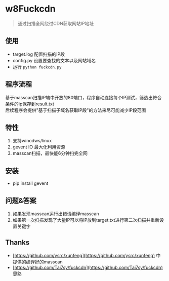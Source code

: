 # w8Fuckcdn
> 通过扫描全网绕过CDN获取网站IP地址

## 使用
- target.log 配置扫描的IP段
- config.py 设置要查找的文本以及网站域名
- 运行 `python fuckcdn.py` 

## 程序流程
基于masscan扫描IP端中开放的80端口，程序自动连接每个IP测试，筛选出符合条件的ip保存到result.txt  
后续程序会提供"基于扫描子域名获取IP段"的方法来尽可能减少IP段范围

## 特性
1. 支持winodws/linux
2. gevent IO 最大化利用资源
3. masscan扫描，最快能6分钟扫完全网

## 安装
- pip install gevent

## 问题&答案
1. 如果发现masscan运行出错请编译masscan
2. 如果第一次扫描发现了大量IP可以将IP放到target.txt进行第二次扫描并重新设置关键字

## Thanks
- [https://github.com/ysrc/xunfeng](https://github.com/ysrc/xunfeng) 中提供的编译好的masscan
- [https://github.com/Tai7sy/fuckcdn](https://github.com/Tai7sy/fuckcdn) 思路